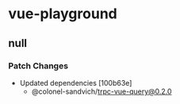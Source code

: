 # vue-playground

## null

### Patch Changes

- Updated dependencies [100b63e]
  - @colonel-sandvich/trpc-vue-query@0.2.0
